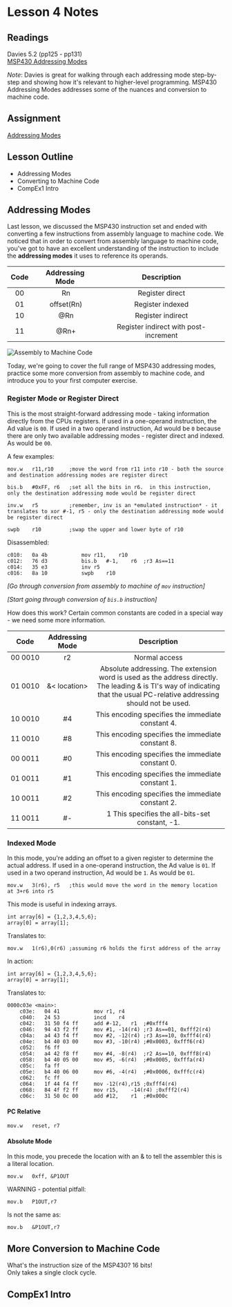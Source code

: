 # Lesson 4 Notes

## Readings
Davies 5.2 (pp125 - pp131)  
[MSP430 Addressing Modes](http://mspgcc.sourceforge.net/manual/x147.html)

*Note*: Davies is great for walking through each addressing mode step-by-step and showing how it's relevant to higher-level programming.  MSP430 Addressing Modes addresses some of the nuances and conversion to machine code.

## Assignment
[Addressing Modes](/ECE382/assignments/L4_addressing_modes.html)

## Lesson Outline
- Addressing Modes
- Converting to Machine Code
- CompEx1 Intro

## Addressing Modes

Last lesson, we discussed the MSP430 instruction set and ended with converting a few instructions from assembly language to machine code.  We noticed that in order to convert from assembly language to machine code, you've got to have an excellent understanding of the instruction to include the **addressing modes** it uses to reference its operands.

| Code | Addressing Mode | Description |
| :-: | :-: | :-: |
| 00 |  Rn	| Register direct |
| 01 |  offset(Rn)	| Register indexed |
| 10 |  @Rn	| Register indirect |
| 11 |  @Rn+	| Register indirect with post-increment |

![Assembly to Machine Code](images/assembly_to_machine.jpg)

Today, we're going to cover the full range of MSP430 addressing modes, practice some more conversion from assembly to machine code, and introduce you to your first computer exercise.

### Register Mode or Register Direct

This is the most straight-forward addressing mode - taking information directly from the CPUs registers.  If used in a one-operand instruction, the Ad value is `00`.  If used in a two operand instruction, Ad would be `0` because there are only two available addressing modes - register direct and indexed.  As would be `00`.

A few examples:
```
mov.w   r11,r10     ;move the word from r11 into r10 - both the source and destination addressing modes are register direct

bis.b   #0xFF, r6   ;set all the bits in r6.  in this instruction, only the destination addressing mode would be register direct 

inv.w   r5          ;remember, inv is an *emulated instruction* - it translates to xor #-1, r5 - only the destination addressing mode would be register direct

swpb    r10         ;swap the upper and lower byte of r10
```

Disassembled:
```
c010:	0a 4b       	mov	r11,	r10	
c012:	76 d3       	bis.b	#-1,	r6	;r3 As==11
c014:	35 e3       	inv	r5		
c016:	8a 10       	swpb	r10		
```

*[Go through conversion from assembly to machine of `mov` instruction]*

*[Start going through conversion of `bis.b` instruction]*

How does this work?  Certain common constants are coded in a special way - we need some more information.

| Code | Addressing Mode | Description |
| :-: | :-: | :-: |
| 00 0010 |	r2 |	Normal access |
| 01 0010 |	&< location> |	Absolute addressing. The extension word is used as the address directly. The leading & is TI's way of indicating that the usual PC-relative addressing should not be used. |
| 10 0010 |	#4 |	This encoding specifies the immediate constant 4. |
| 11 0010 |	#8 |	This encoding specifies the immediate constant 8. |
| 00 0011 |	#0 |	This encoding specifies the immediate constant 0. |
| 01 0011 |	#1 |	This encoding specifies the immediate constant 1. |
| 10 0011 |	#2 |	This encoding specifies the immediate constant 2. |
| 11 0011 |	#- |1	This specifies the all-bits-set constant, -1. |

### Indexed Mode

In this mode, you're adding an offset to a given register to determine the actual address. If used in a one-operand instruction, the Ad value is `01`.  If used in a two operand instruction, Ad would be `1`.   As would be `01`.

```
mov.w   3(r6), r5   ;this would move the word in the memory location at 3+r6 into r5
```

This mode is useful in indexing arrays.
```
int array[6] = {1,2,3,4,5,6};
array[0] = array[1];
```
Translates to:
```
mov.w   1(r6),0(r6) ;assuming r6 holds the first address of the array
```

In action:
```
int array[6] = {1,2,3,4,5,6};
array[0] = array[1];
```

Translates to:
```
0000c03e <main>:
    c03e:	04 41       	mov	r1,	r4	
    c040:	24 53       	incd	r4		
    c042:	31 50 f4 ff 	add	#-12,	r1	;#0xfff4
    c046:	94 43 f2 ff 	mov	#1,	-14(r4)	;r3 As==01, 0xfff2(r4)
    c04a:	a4 43 f4 ff 	mov	#2,	-12(r4)	;r3 As==10, 0xfff4(r4)
    c04e:	b4 40 03 00 	mov	#3,	-10(r4)	;#0x0003, 0xfff6(r4)
    c052:	f6 ff 
    c054:	a4 42 f8 ff 	mov	#4,	-8(r4)	;r2 As==10, 0xfff8(r4)
    c058:	b4 40 05 00 	mov	#5,	-6(r4)	;#0x0005, 0xfffa(r4)
    c05c:	fa ff 
    c05e:	b4 40 06 00 	mov	#6,	-4(r4)	;#0x0006, 0xfffc(r4)
    c062:	fc ff 
    c064:	1f 44 f4 ff 	mov	-12(r4),r15	;0xfff4(r4)
    c068:	84 4f f2 ff 	mov	r15,	-14(r4)	;0xfff2(r4)
    c06c:	31 50 0c 00 	add	#12,	r1	;#0x000c
```

#### PC Relative

```
mov.w   reset, r7
```

#### Absolute Mode

In this mode, you precede the location with an & to tell the assembler this is a literal location.

```
mov.w   0xff, &P1OUT
```

WARNING - potential pitfall:
```
mov.b   P1OUT,r7
```
Is not the same as:
```
mov.b   &P1OUT,r7
```
## More Conversion to Machine Code

What's the instruction size of the MSP430?  16 bits!  
Only takes a single clock cycle.

## CompEx1 Intro

